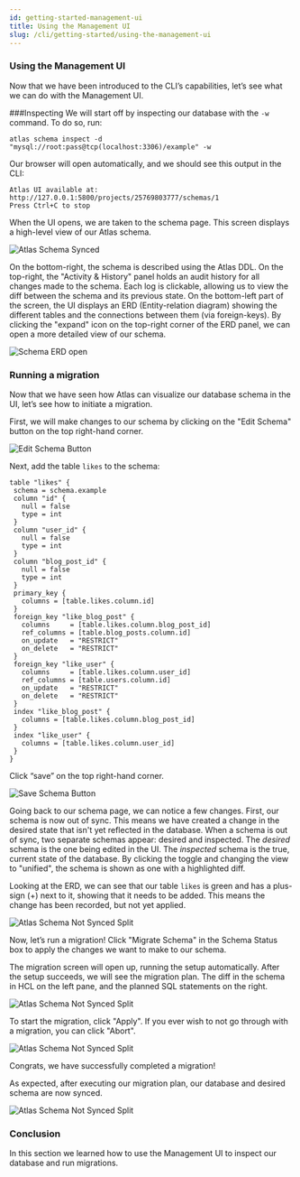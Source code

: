 ```yaml
---
id: getting-started-management-ui
title: Using the Management UI
slug: /cli/getting-started/using-the-management-ui
---
```


### Using the Management UI

Now that we have been introduced to the CLI’s capabilities, let’s see what we can do with the Management UI.

###Inspecting
We will start off by inspecting our database with the `-w` command. To do so, run:

`atlas schema inspect -d "mysql://root:pass@tcp(localhost:3306)/example" -w`

Our browser will open automatically, and we should see this output in the CLI:
```
Atlas UI available at: http://127.0.0.1:5800/projects/25769803777/schemas/1 
Press Ctrl+C to stop
```

When the UI opens, we are taken to the schema page. This screen displays a high-level view of our Atlas schema.

![Atlas Schema Synced](https://atlasgo.io/uploads/images/docs/synced-atlas-schema.png)


On the bottom-right, the schema is described using the Atlas DDL. On the top-right, the "Activity & History" panel holds an audit history for all changes made to the schema. Each log is clickable, allowing us to view the diff between the schema and its previous state.
On the bottom-left part of the screen, the UI displays an ERD (Entity-relation diagram) showing the different tables and the connections between them (via foreign-keys). By clicking the "expand" icon on the top-right corner of the ERD panel, we can open a more detailed view of our schema.

![Schema ERD open](https://atlasgo.io/uploads/images/docs/schema-erd-open.png)

### Running a migration

Now that we have seen how Atlas can visualize our database schema in the UI, let’s see how to initiate a migration.

First, we will make changes to our schema by clicking on the "Edit Schema" button on the top right-hand corner.

![Edit Schema Button](https://atlasgo.io/uploads/images/docs/edit-schema-button.png)

Next, add the table `likes` to the schema:
```
table "likes" {
 schema = schema.example
 column "id" {
   null = false
   type = int
 }
 column "user_id" {
   null = false
   type = int
 }
 column "blog_post_id" {
   null = false
   type = int
 }
 primary_key {
   columns = [table.likes.column.id]
 }
 foreign_key "like_blog_post" {
   columns     = [table.likes.column.blog_post_id]
   ref_columns = [table.blog_posts.column.id]
   on_update   = "RESTRICT"
   on_delete   = "RESTRICT"
 }
 foreign_key "like_user" {
   columns     = [table.likes.column.user_id]
   ref_columns = [table.users.column.id]
   on_update   = "RESTRICT"
   on_delete   = "RESTRICT"
 }
 index "like_blog_post" {
   columns = [table.likes.column.blog_post_id]
 }
 index "like_user" {
   columns = [table.likes.column.user_id]
 }
}
```

Click “save” on the top right-hand corner.

![Save Schema Button](https://atlasgo.io/uploads/images/docs/save-schema.png)

Going back to our schema page, we can notice a few changes. First, our schema is now out of sync. This means we have created a change in the desired state that isn't yet reflected in the database. When a schema is out of sync, two separate schemas appear: desired and inspected.
The _desired_ schema is the one being edited in the UI. The _inspected_ schema is the
true, current state of the database. By clicking the toggle and changing the view to "unified", the schema is shown as one with a highlighted diff.

Looking at the ERD, we can see that our table `likes` is green and has a plus-sign (+) next to it, showing that it needs to be added. This means the change has been recorded, but not yet applied.

![Atlas Schema Not Synced Split](https://atlasgo.io/uploads/images/docs/schema-out-of-sync-unified.png)

Now, let’s run a migration!
Click "Migrate Schema" in the Schema Status box to apply the changes we want to make to our schema.

The migration screen will open up, running the setup automatically. After the setup succeeds, we will see the migration plan.
The diff in the schema in HCL on the left pane, and the planned SQL statements on the right.

![Atlas Schema Not Synced Split](https://atlasgo.io/uploads/images/docs/migrate-plan-step.png)

To start the migration, click "Apply". If you ever wish to not go through with a migration, you can click "Abort".

![Atlas Schema Not Synced Split](https://atlasgo.io/uploads/images/docs/migrate-apply-step.png)

Congrats, we have successfully completed a migration!

As expected, after executing our migration plan, our database and desired schema are now synced.

![Atlas Schema Not Synced Split](https://atlasgo.io/uploads/images/docs/synced-schema-after-migration.png)

### Conclusion
In this section we learned how to use the Management UI to inspect our database and run migrations.